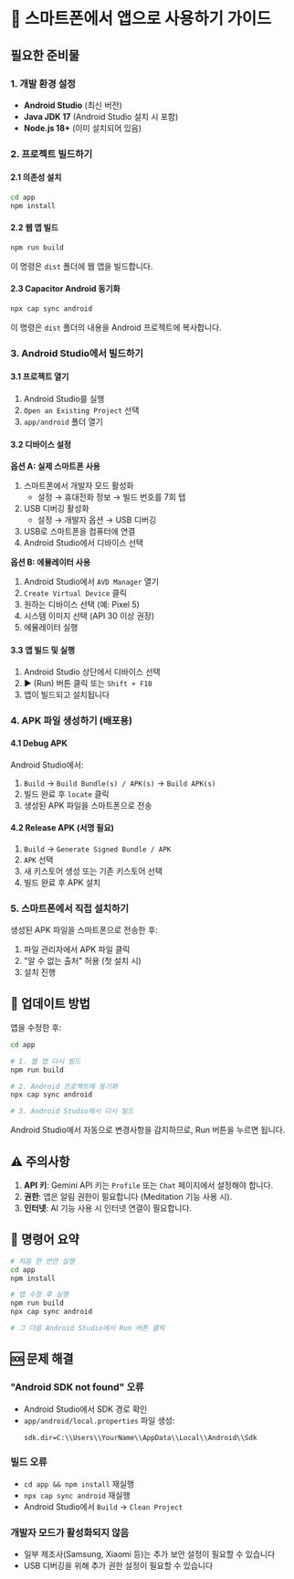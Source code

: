 # 📱 스마트폰에서 앱으로 사용하기 가이드

## 필요한 준비물

### 1. 개발 환경 설정
- **Android Studio** (최신 버전)
- **Java JDK 17** (Android Studio 설치 시 포함)
- **Node.js 18+** (이미 설치되어 있음)

### 2. 프로젝트 빌드하기

#### 2.1 의존성 설치
```bash
cd app
npm install
```

#### 2.2 웹 앱 빌드
```bash
npm run build
```
이 명령은 `dist` 폴더에 웹 앱을 빌드합니다.

#### 2.3 Capacitor Android 동기화
```bash
npx cap sync android
```
이 명령은 `dist` 폴더의 내용을 Android 프로젝트에 복사합니다.

### 3. Android Studio에서 빌드하기

#### 3.1 프로젝트 열기
1. Android Studio를 실행
2. `Open an Existing Project` 선택
3. `app/android` 폴더 열기

#### 3.2 디바이스 설정
**옵션 A: 실제 스마트폰 사용**
1. 스마트폰에서 개발자 모드 활성화
   - 설정 → 휴대전화 정보 → 빌드 번호를 7회 탭
2. USB 디버깅 활성화
   - 설정 → 개발자 옵션 → USB 디버깅
3. USB로 스마트폰을 컴퓨터에 연결
4. Android Studio에서 디바이스 선택

**옵션 B: 에뮬레이터 사용**
1. Android Studio에서 `AVD Manager` 열기
2. `Create Virtual Device` 클릭
3. 원하는 디바이스 선택 (예: Pixel 5)
4. 시스템 이미지 선택 (API 30 이상 권장)
5. 에뮬레이터 실행

#### 3.3 앱 빌드 및 실행
1. Android Studio 상단에서 디바이스 선택
2. ▶️ (Run) 버튼 클릭 또는 `Shift + F10`
3. 앱이 빌드되고 설치됩니다

### 4. APK 파일 생성하기 (배포용)

#### 4.1 Debug APK
Android Studio에서:
1. `Build` → `Build Bundle(s) / APK(s)` → `Build APK(s)`
2. 빌드 완료 후 `locate` 클릭
3. 생성된 APK 파일을 스마트폰으로 전송

#### 4.2 Release APK (서명 필요)
1. `Build` → `Generate Signed Bundle / APK`
2. `APK` 선택
3. 새 키스토어 생성 또는 기존 키스토어 선택
4. 빌드 완료 후 APK 설치

### 5. 스마트폰에서 직접 설치하기

생성된 APK 파일을 스마트폰으로 전송한 후:
1. 파일 관리자에서 APK 파일 클릭
2. "알 수 없는 출처" 허용 (첫 설치 시)
3. 설치 진행

## 🔄 업데이트 방법

앱을 수정한 후:

```bash
cd app

# 1. 웹 앱 다시 빌드
npm run build

# 2. Android 프로젝트에 동기화
npx cap sync android

# 3. Android Studio에서 다시 빌드
```

Android Studio에서 자동으로 변경사항을 감지하므로, Run 버튼을 누르면 됩니다.

## ⚠️ 주의사항

1. **API 키**: Gemini API 키는 `Profile` 또는 `Chat` 페이지에서 설정해야 합니다.
2. **권한**: 앱은 알림 권한이 필요합니다 (Meditation 기능 사용 시).
3. **인터넷**: AI 기능 사용 시 인터넷 연결이 필요합니다.

## 📝 명령어 요약

```bash
# 처음 한 번만 실행
cd app
npm install

# 앱 수정 후 실행
npm run build
npx cap sync android

# 그 다음 Android Studio에서 Run 버튼 클릭
```

## 🆘 문제 해결

### "Android SDK not found" 오류
- Android Studio에서 SDK 경로 확인
- `app/android/local.properties` 파일 생성:
  ```properties
  sdk.dir=C:\\Users\\YourName\\AppData\\Local\\Android\\Sdk
  ```

### 빌드 오류
- `cd app && npm install` 재실행
- `npx cap sync android` 재실행
- Android Studio에서 `Build` → `Clean Project`

### 개발자 모드가 활성화되지 않음
- 일부 제조사(Samsung, Xiaomi 등)는 추가 보안 설정이 필요할 수 있습니다
- USB 디버깅을 위해 추가 권한 설정이 필요할 수 있습니다

